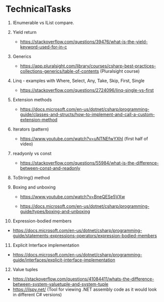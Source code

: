 # TechnicalTasks

 

1. IEnumerable vs IList compare. 
      
2. Yield return 
    - https://stackoverflow.com/questions/39476/what-is-the-yield-keyword-used-for-in-c
3. Generics 
   - https://app.pluralsight.com/library/courses/csharp-best-practices-collections-generics/table-of-contents (Pluralsight course)
4. Linq - examples with Where, Select, Any, Take, Skip, First, Single 
    - https://stackoverflow.com/questions/2724096/linq-single-vs-first
5. Extension methods 
    - https://docs.microsoft.com/en-us/dotnet/csharp/programming-guide/classes-and-structs/how-to-implement-and-call-a-custom-extension-method
6. Iterators (pattern) 
   - https://www.youtube.com/watch?v=uNTNEfwYXhI (first half of video)
7. readyonly vs const
    - https://stackoverflow.com/questions/55984/what-is-the-difference-between-const-and-readonly
    
8. ToString() method
9. Boxing and unboxing

   - https://www.youtube.com/watch?v=BneQESe5VXw
   
   - https://docs.microsoft.com/en-us/dotnet/csharp/programming-guide/types/boxing-and-unboxing

10. Expression-bodied members
   -  https://docs.microsoft.com/en-us/dotnet/csharp/programming-guide/statements-expressions-operators/expression-bodied-members

11. Explicit Interface implementation
   - https://docs.microsoft.com/en-us/dotnet/csharp/programming-guide/interfaces/explicit-interface-implementation
  
12. Value tuples
   - https://stackoverflow.com/questions/41084411/whats-the-difference-between-system-valuetuple-and-system-tuple
   - https://ilspy.net/ (Tool for viewing .NET assembly code as it would look in different C# versions)

